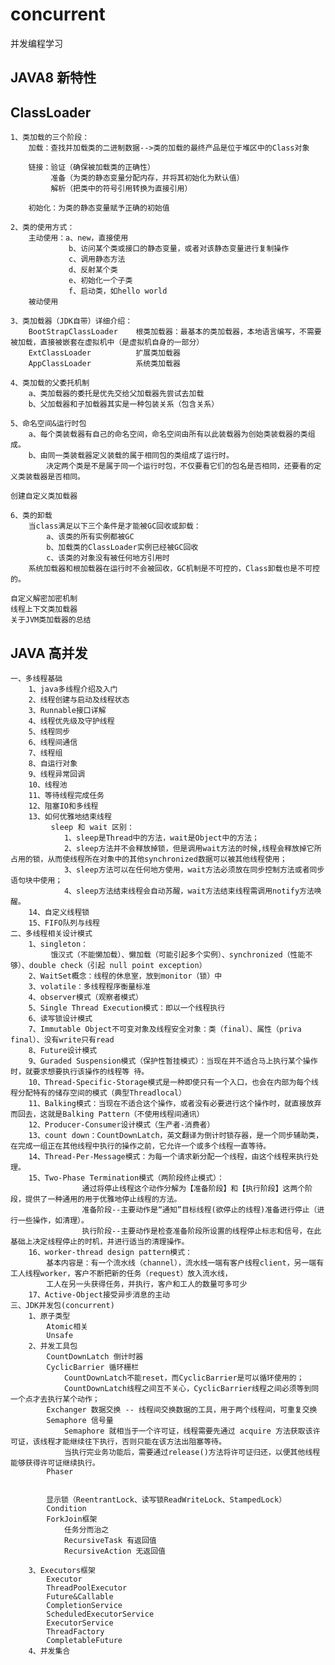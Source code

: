 # concurrent
并发编程学习
## JAVA8 新特性 ##

## ClassLoader ##
    1、类加载的三个阶段：
        加载：查找并加载类的二进制数据-->类的加载的最终产品是位于堆区中的Class对象
        
        链接：验证（确保被加载类的正确性）
             准备（为类的静态变量分配内存，并将其初始化为默认值）
             解析（把类中的符号引用转换为直接引用）
             
        初始化：为类的静态变量赋予正确的初始值
        
    2、类的使用方式：
        主动使用：a、new，直接使用
                 b、访问某个类或接口的静态变量，或者对该静态变量进行复制操作
                 c、调用静态方法
                 d、反射某个类
                 e、初始化一个子类
                 f、启动类，如hello world
        被动使用
    
    3、类加载器（JDK自带）详细介绍：
        BootStrapClassLoader    根类加载器：最基本的类加载器，本地语言编写，不需要被加载，直接被嵌套在虚拟机中（是虚拟机自身的一部分）
        ExtClassLoader          扩展类加载器
        AppClassLoader          系统类加载器
        
    4、类加载的父委托机制
        a、类加载器的委托是优先交给父加载器先尝试去加载
        b、父加载器和子加载器其实是一种包装关系（包含关系）
        
    5、命名空间&运行时包
        a、每个类装载器有自己的命名空间，命名空间由所有以此装载器为创始类装载器的类组成。
        b、由同一类装载器定义装载的属于相同包的类组成了运行时。
            决定两个类是不是属于同一个运行时包，不仅要看它们的包名是否相同，还要看的定义类装载器是否相同。
            
    创建自定义类加载器
    
    6、类的卸载
        当class满足以下三个条件是才能被GC回收或卸载：   
            a、该类的所有实例都被GC
            b、加载类的ClassLoader实例已经被GC回收
            c、该类的对象没有被任何地方引用时
        系统加载器和根加载器在运行时不会被回收，GC机制是不可控的，Class卸载也是不可控的。
        
    自定义解密加密机制
    线程上下文类加载器
    关于JVM类加载器的总结

## JAVA 高并发 ##
    一、多线程基础
        1、java多线程介绍及入门
        2、线程创建与启动及线程状态
        3、Runnable接口详解
        4、线程优先级及守护线程
        5、线程同步
        6、线程间通信
        7、线程组
        8、自运行对象
        9、线程异常回调
        10、线程池
        11、等待线程完成任务
        12、阻塞IO和多线程
        13、如何优雅地结束线程
             sleep 和 wait 区别：
                1、sleep是Thread中的方法，wait是Object中的方法；
                2、sleep方法并不会释放掉锁，但是调用wait方法的时候,线程会释放掉它所占用的锁，从而使线程所在对象中的其他synchronized数据可以被其他线程使用；
                3、sleep方法可以在任何地方使用，wait方法必须放在同步控制方法或者同步语句块中使用；
                4、sleep方法结束线程会自动苏醒，wait方法结束线程需调用notify方法唤醒。
        14、自定义线程锁
        15、FIFO队列与线程
    二、多线程相关设计模式
        1、singleton：
             饿汉式（不能懒加载）、懒加载（可能引起多个实例）、synchronized（性能不够）、double check（引起 null point exception）
        2、WaitSet概念：线程的休息室，放到monitor（锁）中
        3、volatile：多线程程序衡量标准
        4、observer模式（观察者模式）
        5、Single Thread Execution模式：即以一个线程执行
        6、读写锁设计模式 
        7、Immutable Object不可变对象及线程安全对象：类（final）、属性（priva final）、没有write只有read
        8、Future设计模式
        9、Guraded Suspension模式（保护性暂挂模式）：当现在并不适合马上执行某个操作时，就要求想要执行该操作的线程等 待。
        10、Thread-Specific-Storage模式是一种即使只有一个入口，也会在内部为每个线程分配特有的储存空间的模式（典型Threadlocal）
        11、Balking模式：当现在不适合这个操作，或者没有必要进行这个操作时，就直接放弃而回去，这就是Balking Pattern（不使用线程间通讯）
        12、Producer-Consumer设计模式（生产者-消费者）
        13、count down：CountDownLatch，英文翻译为倒计时锁存器，是一个同步辅助类，在完成一组正在其他线程中执行的操作之前，它允许一个或多个线程一直等待。
        14、Thread-Per-Message模式：为每一个请求新分配一个线程，由这个线程来执行处理。
        15、Two-Phase Termination模式（两阶段终止模式）：
                    通过将停止线程这个动作分解为【准备阶段】和【执行阶段】这两个阶段，提供了一种通用的用于优雅地停止线程的方法。
                    准备阶段--主要动作是“通知”目标线程(欲停止的线程)准备进行停止（进行一些操作，如清理）。
                    执行阶段--主要动作是检查准备阶段所设置的线程停止标志和信号，在此基础上决定线程停止的时机，并进行适当的清理操作。
        16、worker-thread design pattern模式：
            基本内容是：有一个流水线（channel），流水线一端有客户线程client，另一端有工人线程worker，客户不断把新的任务（request）放入流水线，
            工人在另一头获得任务，并执行，客户和工人的数量可多可少
        17、Active-Object接受异步消息的主动
    三、JDK并发包(concurrent)
        1、原子类型
            Atomic相关
            Unsafe
        2、并发工具包
            CountDownLatch 倒计时器
            CyclicBarrier 循环栅栏
                CountDownLatch不能reset，而CyclicBarrier是可以循环使用的；
                CountDownLatch线程之间互不关心，CyclicBarrier线程之间必须等到同一个点才去执行某个动作；
            Exchanger 数据交换 -- 线程间交换数据的工具，用于两个线程间，可重复交换
            Semaphore 信号量
                Semaphore 就相当于一个许可证，线程需要先通过 acquire 方法获取该许可证，该线程才能继续往下执行，否则只能在该方法出阻塞等待。
                当执行完业务功能后，需要通过release()方法将许可证归还，以便其他线程能够获得许可证继续执行。
            Phaser
            
            
            显示锁（ReentrantLock、读写锁ReadWriteLock、StampedLock）
            Condition
            ForkJoin框架
                任务分而治之
                RecursiveTask 有返回值
                RecursiveAction 无返回值
                
        3、Executors框架
            Executor
            ThreadPoolExecutor
            Future&Callable
            CompletionService
            ScheduledExecutorService
            ExecutorService
            ThreadFactory
            CompletableFuture
        4、并发集合

        
